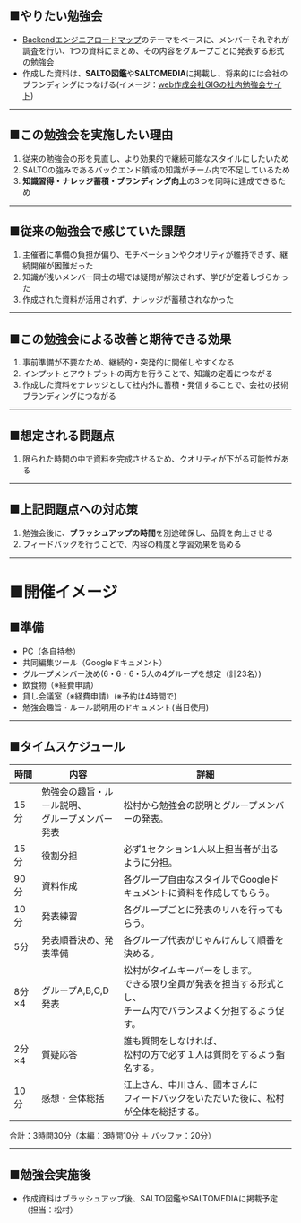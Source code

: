 ## ■やりたい勉強会

- [Backendエンジニアロードマップ](https://roadmap.sh/backend?fl=1)のテーマをベースに、メンバーそれぞれが調査を行い、1つの資料にまとめ、その内容をグループごとに発表する形式の勉強会
- 作成した資料は、**SALTO図鑑**や**SALTOMEDIA**に掲載し、将来的には会社のブランディングにつなげる(イメージ：[web作成会社GIGの社内勉強会サイト](https://giginc.co.jp/blog/study))

---
## ■この勉強会を実施したい理由

1. 従来の勉強会の形を見直し、より効果的で継続可能なスタイルにしたいため
2. SALTOの強みであるバックエンド領域の知識がチーム内で不足しているため
3. **知識習得・ナレッジ蓄積・ブランディング向上**の3つを同時に達成できるため

---
## ■従来の勉強会で感じていた課題

1. 主催者に準備の負担が偏り、モチベーションやクオリティが維持できず、継続開催が困難だった
2. 知識が浅いメンバー同士の場では疑問が解決されず、学びが定着しづらかった
3. 作成された資料が活用されず、ナレッジが蓄積されなかった

---
## ■この勉強会による改善と期待できる効果

1. 事前準備が不要なため、継続的・突発的に開催しやすくなる
2. インプットとアウトプットの両方を行うことで、知識の定着につながる
3. 作成した資料をナレッジとして社内外に蓄積・発信することで、会社の技術ブランディングにつながる

---
## ■想定される問題点

1. 限られた時間の中で資料を完成させるため、クオリティが下がる可能性がある

---
## ■上記問題点への対応策

1. 勉強会後に、**ブラッシュアップの時間**を別途確保し、品質を向上させる
2. フィードバックを行うことで、内容の精度と学習効果を高める

---
# ■開催イメージ

## ■準備

- PC（各自持参）
- 共同編集ツール（Googleドキュメント）
- グループメンバー決め(6・6・6・5人の4グループを想定（計23名）)
- 飲食物（※経費申請）
- 貸し会議室（※経費申請）(※予約は4時間で)
- 勉強会趣旨・ルール説明用のドキュメント(当日使用)

---
## ■タイムスケジュール

| 時間   | 内容                          | 詳細                                                              |
| ---- | --------------------------- | --------------------------------------------------------------- |
| 15分  | 勉強会の趣旨・ルール説明、<br>グループメンバー発表 | 松村から勉強会の説明とグループメンバーの発表。                                         |
| 15分  | 役割分担                        | 必ず1セクション1人以上担当者が出るように分担。                                        |
| 90分  | 資料作成                        | 各グループ自由なスタイルでGoogleドキュメントに資料を作成してもらう。                           |
| 10分  | 発表練習                        | 各グループごとに発表のリハを行ってもらう。                                           |
| 5分   | 発表順番決め、発表準備                 | 各グループ代表がじゃんけんして順番を決める。                                          |
| 8分×4 | グループA,B,C,D発表               | 松村がタイムキーパーをします。<br>できる限り全員が発表を担当する形式とし、<br>チーム内でバランスよく分担するよう促す。 |
| 2分×4 | 質疑応答                        | 誰も質問をしなければ、<br>松村の方で必ず１人は質問をするよう指名する。                           |
| 10分  | 感想・全体総括                     | 江上さん、中川さん、國本さんに<br>フィードバックをいただいた後に、松村が全体を総括する。                  |

合計：3時間30分（本編：3時間10分 ＋ バッファ：20分）

---
## ■勉強会実施後

- 作成資料はブラッシュアップ後、SALTO図鑑やSALTOMEDIAに掲載予定（担当：松村）





